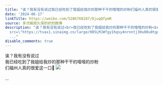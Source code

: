 ```yaml
---
title: "诶？我有没有说过我已经吃到了我姐给我炒的那种干干的噎噎的炒粉们福州人真的很爱这一口\U0001F979 [图片]"
date: '2024-06-17'
linkTitle: https://weibo.com/5286768287/OjuqQfymR
source: 多次婉拒久保织织的微博
description: "诶？我有没有说过<br>我已经吃到了我姐给我炒的那种干干的噎噎的炒粉<br>们福州人真的很爱这一口\U0001F979 <img style=\"\"
  src=\"https://tvax1.sinaimg.cn/large/005LMJWfgy1hqsy4nrnntj30u00u0tgo.jpg\" referrerpolicy=\"no-referrer\"><br><br>
  ..."
disable_comments: true
---
```

诶？我有没有说过<br>我已经吃到了我姐给我炒的那种干干的噎噎的炒粉<br>们福州人真的很爱这一口🥹 <img style="" src="https://tvax1.sinaimg.cn/large/005LMJWfgy1hqsy4nrnntj30u00u0tgo.jpg" referrerpolicy="no-referrer"><br><br> ...